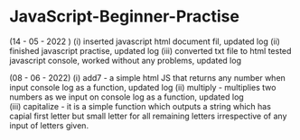 # JavaScript-Beginner-Practise

(14 - 05 - 2022 ) (i) inserted javascript html document fil, updated log
                  (ii) finished javascript practise, updated log
                  (iii) converted txt file to html tested javascript console, worked without any problems, updated log

(08 - 06 - 2022) (i) add7 - a simple html JS that returns any number when input console log as a function, updated log
                 (ii) multiply - multiplies two numbers as we input on console log as a function, updated log                 
                 (iii) capitalize - it is a simple function which outputs a string which has capial first letter but small letter for all remaining letters irrespective of any input of letters given.